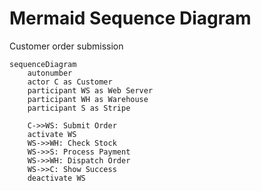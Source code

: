 # Mermaid Sequence Diagram

Customer order submission

```mermaid
sequenceDiagram
    autonumber
    actor C as Customer
    participant WS as Web Server
    participant WH as Warehouse
    participant S as Stripe

    C->>WS: Submit Order
    activate WS
    WS->>WH: Check Stock
    WS->>S: Process Payment
    WS->>WH: Dispatch Order
    WS->>C: Show Success
    deactivate WS
```
